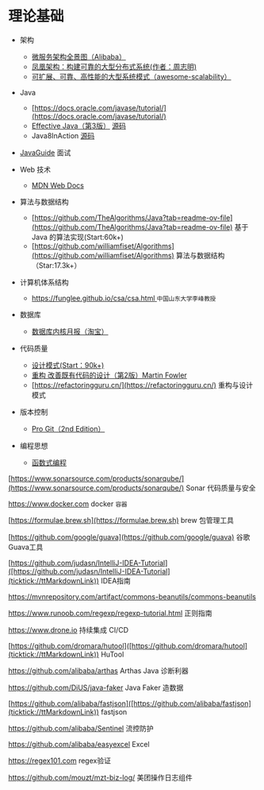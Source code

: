 
# 理论基础

- 架构

    - [微服务架构全景图（Alibaba）](https://start.aliyun.com/ecosystem.html)
    - [凤凰架构：构建可靠的大型分布式系统(作者：周志明)](http://icyfenix.cn)
    - [可扩展、可靠、高性能的大型系统模式（awesome-scalability）]( https://github.com/binhnguyennus/awesome-scalability)
- Java

    - [https://docs.oracle.com/javase/tutorial/](https://docs.oracle.com/javase/tutorial/)
    - [Effective Java（第3版）](https://github.com/clxering/Effective-Java-3rd-edition-Chinese-English-bilingual) [源码](https://github.com/jbloch/effective-java-3e-source-code)
    - Java8InAction [源码](https://github.com/java8/Java8InAction) 
- [JavaGuide](https://github.com/Snailclimb/JavaGuide) 面试
- Web 技术
    - [MDN Web Docs](https://developer.mozilla.org/zh-CN/docs/Web)
- 算法与数据结构
    - [https://github.com/TheAlgorithms/Java?tab=readme-ov-file](https://github.com/TheAlgorithms/Java?tab=readme-ov-file) 基于 Java 的算法实现(Start:60k+)
    - [https://github.com/williamfiset/Algorithms](https://github.com/williamfiset/Algorithms) 算法与数据结构（Star:17.3k+）
- 计算机体系结构
    - [https://funglee.github.io/csa/csa.html ](https://funglee.github.io/csa/csa.html) `中国山东大学李峰教授`
- 数据库
    - [数据库内核月报（淘宝）](http://mysql.taobao.org/monthly/)
- 代码质量
    - [设计模式(Start：90k+)](https://github.com/iluwatar/java-design-patterns)
    - [重构 改善既有代码的设计（第2版）Martin Fowler](https://book-refactoring2.ifmicro.com/)
    -  [https://refactoringguru.cn/](https://refactoringguru.cn/) 重构与设计模式
- 版本控制
    - [Pro Git（2nd Edition）](https://git-scm.com/book/zh/v2) 
    
- 编程思想
    - [函数式编程](https://llh911001.gitbook.io/mostly-adequate-guide-chinese)
    








[https://www.sonarsource.com/products/sonarqube/](https://www.sonarsource.com/products/sonarqube/)  Sonar 代码质量与安全


https://www.docker.com  docker `容器`




[https://formulae.brew.sh](https://formulae.brew.sh)  brew 包管理工具






[https://github.com/google/guava](https://github.com/google/guava)  谷歌Guava工具


[https://github.com/judasn/IntelliJ-IDEA-Tutorial]([https://github.com/judasn/IntelliJ-IDEA-Tutorial](ticktick://ttMarkdownLink)) IDEA指南


[https://mvnrepository.com/artifact/commons-beanutils/commons-beanutils ](https://mvnrepository.com/artifact/commons-beanutils/commons-beanutils)

https://www.runoob.com/regexp/regexp-tutorial.html  正则指南


https://www.drone.io  持续集成 CI/CD

[https://github.com/dromara/hutool]([https://github.com/dromara/hutool](ticktick://ttMarkdownLink))  HuTool

https://github.com/alibaba/arthas  Arthas Java 诊断利器

https://github.com/DiUS/java-faker  Java Faker 造数据

[https://github.com/alibaba/fastjson]([https://github.com/alibaba/fastjson](ticktick://ttMarkdownLink))  fastjson

https://github.com/alibaba/Sentinel  流控防护

https://github.com/alibaba/easyexcel  Excel

https://regex101.com  regex验证





https://github.com/mouzt/mzt-biz-log/  美团操作日志组件










